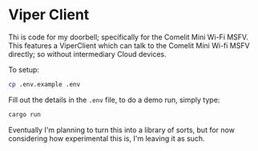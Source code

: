 # Viper Client
Thi is code for my doorbell; specifically for the Comelit Mini Wi-Fi MSFV. This features a ViperClient which can talk to the Comelit Mini Wi-fi MSFV directly; so without intermediary Cloud devices.

To setup:

```bash
cp .env.example .env
```

Fill out the details in the `.env` file, to do a demo run, simply type:

```bash
cargo run
```

Eventually I'm planning to turn this into a library of sorts, but for now considering how experimental this is, I'm leaving it as such.

